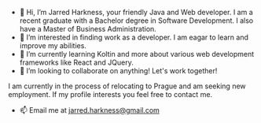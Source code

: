 - 👋 Hi, I’m Jarred Harkness, your friendly Java and Web developer. I am a recent graduate with a Bachelor degree in Software Development. I also have a Master of Business Administration.
- 👀 I’m interested in finding work as a developer. I am eagar to learn and improve my abilities. 
- 🌱 I’m currently learning Koltin and more about various web development frameworks like React and JQuery. 
- 💞️ I’m looking to collaborate on anything! Let's work together!

I am currently in the process of relocating to Prague and am seeking new employment. If my profile interests you feel free to contact me. 

- 📫 Email me at jarred.harkness@gmail.com

<!---
jxh053188/jxh053188 is a ✨ special ✨ repository because its `README.md` (this file) appears on your GitHub profile.
You can click the Preview link to take a look at your changes.
--->
